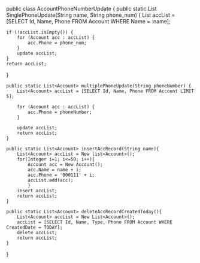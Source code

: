 public class AccountPhoneNumberUpdate {
    public static List<Account> SinglePhoneUpdate(String name, String phone_num) {
    List<Account> accList = [SELECT Id, Name, Phone FROM Account WHERE Name = :name];

    if (!accList.isEmpty()) {
        for (Account acc : accList) {
            acc.Phone = phone_num;
        }
        update accList;
    }
    return accList;
}
    
    public static List<Account> multiplePhoneUpdate(String phoneNumber) {
        List<Account> accList = [SELECT Id, Name, Phone FROM Account LIMIT 5];
       
        for (Account acc : accList) {
            acc.Phone = phoneNumber;
        }

        update accList;
        return accList;
    }
    
    public static List<Account> insertAccRecord(String name){
        List<Account> accList = New list<Account>();
        for(Integer i=1; i<=50; i++){
            Account acc = New Account();
            acc.Name = name + i;
            acc.Phone = '000111' + i;
            accList.add(acc);
            }
        insert accList;
        return accList;
    }
    
    public static List<Account> deleteAccRecordCreatedToday(){
        List<Account> accList = New List<Account>();
        accList = [SELECT Id, Name, Type, Phone FROM Account WHERE CreatedDate = TODAY];
        delete accList;
        return accList;
    }
}
